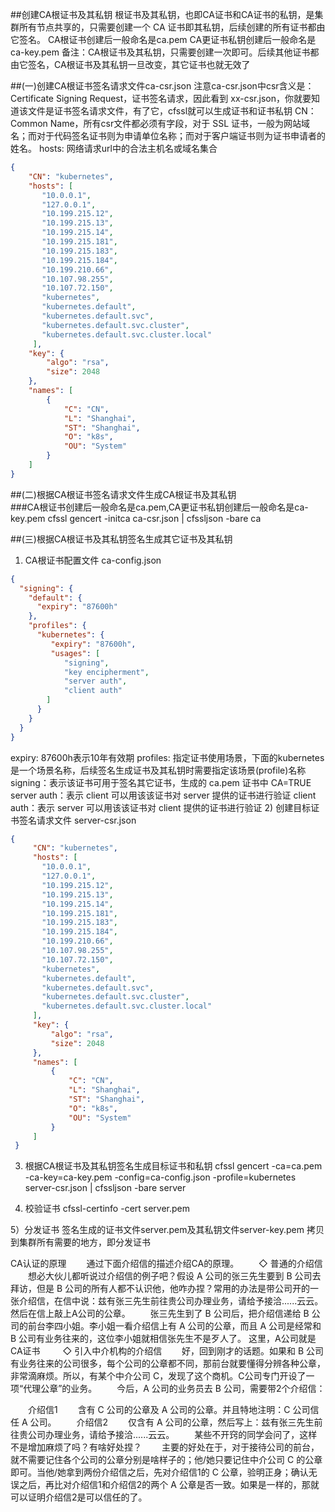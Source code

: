 ##创建CA根证书及其私钥
根证书及其私钥，也即CA证书和CA证书的私钥，是集群所有节点共享的，只需要创建一个 CA 证书即其私钥，后续创建的所有证书都由它签名。
CA根证书创建后一般命名是ca.pem
CA更证书私钥创建后一般命名是ca-key.pem
备注：CA根证书及其私钥，只需要创建一次即可。后续其他证书都由它签名，CA根证书及其私钥一旦改变，其它证书也就无效了

##(一)创建CA根证书签名请求文件ca-csr.json
注意ca-csr.json中csr含义是：Certificate Signing Request，证书签名请求，因此看到 xx-csr.json，你就要知道该文件是证书签名请求文件，有了它，cfssl就可以生成证书和证书私钥
CN：Common Name，所有csr文件都必须有字段，对于 SSL 证书，一般为网站域名；而对于代码签名证书则为申请单位名称；而对于客户端证书则为证书申请者的姓名。
hosts: 网络请求url中的合法主机名或域名集合
```json
{
    "CN": "kubernetes",
    "hosts": [
       "10.0.0.1",
       "127.0.0.1",
       "10.199.215.12",
       "10.199.215.13",
       "10.199.215.14",
       "10.199.215.181",
       "10.199.215.183",
       "10.199.215.184",
       "10.199.210.66",
       "10.107.98.255",
       "10.107.72.150",
       "kubernetes",
       "kubernetes.default",
       "kubernetes.default.svc",
       "kubernetes.default.svc.cluster",
       "kubernetes.default.svc.cluster.local"
     ],
    "key": {
        "algo": "rsa",
        "size": 2048
    },
    "names": [
        {
            "C": "CN",
            "L": "Shanghai",
            "ST": "Shanghai",
            "O": "k8s",
            "OU": "System"
        }
    ]
}
```
##(二)根据CA根证书签名请求文件生成CA根证书及其私钥  
###CA根证书创建后一般命名是ca.pem,CA更证书私钥创建后一般命名是ca-key.pem
cfssl gencert -initca ca-csr.json | cfssljson -bare ca

##(三)根据CA根证书及其私钥签名生成其它证书及其私钥
1) CA根证书配置文件 ca-config.json  
```json
{
  "signing": {
    "default": {
      "expiry": "87600h"
    },
    "profiles": {
      "kubernetes": {
         "expiry": "87600h",
         "usages": [
            "signing",
            "key encipherment",
            "server auth",
            "client auth"
        ]
      }
    }
  }
}
```
expiry: 87600h表示10年有效期
profiles: 指定证书使用场景，下面的kubernetes是一个场景名称，后续签名生成证书及其私钥时需要指定该场景(profile)名称
signing：表示该证书可用于签名其它证书，生成的 ca.pem 证书中 CA=TRUE
server auth：表示 client 可以用该该证书对 server 提供的证书进行验证
client auth：表示 server 可以用该该证书对 client 提供的证书进行验证
2) 创建目标证书签名请求文件 server-csr.json
```json
{
     "CN": "kubernetes",
     "hosts": [
       "10.0.0.1",
       "127.0.0.1",
       "10.199.215.12",
       "10.199.215.13",
       "10.199.215.14",
       "10.199.215.181",
       "10.199.215.183",
       "10.199.215.184",
       "10.199.210.66",
       "10.107.98.255",
       "10.107.72.150",
       "kubernetes",
       "kubernetes.default",
       "kubernetes.default.svc",
       "kubernetes.default.svc.cluster",
       "kubernetes.default.svc.cluster.local"
     ],
     "key": {
         "algo": "rsa",
         "size": 2048
     },
     "names": [
         {
             "C": "CN",
             "L": "Shanghai",
             "ST": "Shanghai",
             "O": "k8s",
             "OU": "System"
         }
     ]
 }
```
3) 根据CA根证书及其私钥签名生成目标证书和私钥
cfssl gencert -ca=ca.pem -ca-key=ca-key.pem -config=ca-config.json -profile=kubernetes server-csr.json | cfssljson -bare server

4) 校验证书 cfssl-certinfo -cert server.pem

5）分发证书 签名生成的证书文件server.pem及其私钥文件server-key.pem 拷贝到集群所有需要的地方，即分发证书


CA认证的原理
　　通过下面介绍信的描述介绍CA的原理。
　　◇ 普通的介绍信
　　想必大伙儿都听说过介绍信的例子吧？假设 A 公司的张三先生要到 B 公司去拜访，但是 B 公司的所有人都不认识他，他咋办捏？常用的办法是带公司开的一张介绍信，在信中说：兹有张三先生前往贵公司办理业务，请给予接洽......云云。然后在信上敲上A公司的公章。
　　张三先生到了 B 公司后，把介绍信递给 B 公司的前台李四小姐。李小姐一看介绍信上有 A 公司的公章，而且 A 公司是经常和 B 公司有业务往来的，这位李小姐就相信张先生不是歹人了。
   这里，A公司就是CA证书
　　
   ◇ 引入中介机构的介绍信
　　好，回到刚才的话题。如果和 B 公司有业务往来的公司很多，每个公司的公章都不同，那前台就要懂得分辨各种公章，非常滴麻烦。所以，有某个中介公司 C，发现了这个商机。C公司专门开设了一项“代理公章”的业务。
　　今后，A 公司的业务员去 B 公司，需要带2个介绍信：

　　介绍信1
　　含有 C 公司的公章及 A 公司的公章。并且特地注明：C 公司信任 A 公司。
　　介绍信2
　　仅含有 A 公司的公章，然后写上：兹有张三先生前往贵公司办理业务，请给予接洽......云云。
　　某些不开窍的同学会问了，这样不是增加麻烦了吗？有啥好处捏？
　　主要的好处在于，对于接待公司的前台，就不需要记住各个公司的公章分别是啥样子的；他/她只要记住中介公司 C 的公章即可。当他/她拿到两份介绍信之后，先对介绍信1的 C 公章，验明正身；确认无误之后，再比对介绍信1和介绍信2的两个 A 公章是否一致。如果是一样的，那就可以证明介绍信2是可以信任的了。
